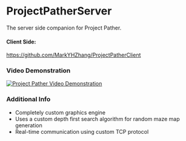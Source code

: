 # ProjectPatherServer
The server side companion for Project Pather.

#### Client Side:
https://github.com/MarkYHZhang/ProjectPatherClient

### Video Demonstration
[![Project Pather Video Demonstration](https://img.youtube.com/vi/mLWCEoHNXlc/0.jpg)](https://www.youtube.com/watch?v=mLWCEoHNXlc)

### Additional Info
- Completely custom graphics engine
- Uses a custom depth first search algorithm for random maze map generation
- Real-time communication using custom TCP protocol
